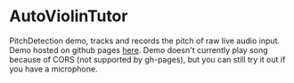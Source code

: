 # AutoViolinTutor
PitchDetection demo, tracks and records the pitch of raw live audio input.
Demo hosted on github pages [here](https://cheng-xie.github.io/AutoViolinTutor).
Demo doesn't currently play song because of CORS (not supported by gh-pages), but you can still try it out if you have a microphone.
